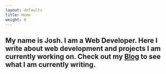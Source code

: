 ```yaml
---
layout: defaults
title: Home
weight: 0
---
```

<section>
    <article>
        <h2>My name is <span>Josh</span>. I am a Web Developer. Here I write about web development and projects I am currently working on.
          Check out my <a href='#'>Blog</a> to see what I am currently writing.</h2>
    </article>
</section>
